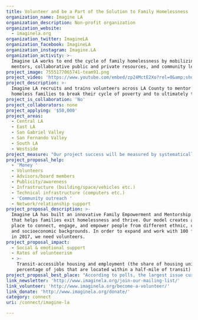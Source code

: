```yaml
---
title: Volunteer and be a Part of the Solution to Family Homelessness
organization_name: Imagine LA
organization_description: Non-profit organization
organization_website:
  - imaginela.org
organization_twitter: ImagineLA
organization_facebook: ImagineLA
organization_instagram: Imagine.LA
organization_activity: >-
  Imagine LA works to end the cycle of family homelessness by mobilizing trained
  mentors, collaborative public and private resources, and community leaders.
project_image: 7555177065741-team91.png
project_video: 'https://www.youtube.com/embed/zp24MctE2Xo?rel=0&amp;showinfo=0'
project_description: >-
  Imagine LA recruits and trains volunteers across LA County to mentor formerly
  homeless families to break their cycle of poverty and to ultimately thrive.
project_is_collaboration: 'No'
project_collaborators: none
project_applying: '$50,000'
project_areas:
  - Central LA
  - East LA
  - San Gabriel Valley
  - San Fernando Valley
  - South LA
  - Westside
project_measure: "Our project success will be measured by systematically tracking and utilizing qualitative and quantitative data on the impact of the Family Empowerment and Mentorship model on both the families and volunteers. Below are our major impact assessment tools and processes that we track in our SalesForce database.\n1.\tWe track the following data for volunteers: \na.\tNumber of volunteers engaged in program and attendance of alumni activities\nb.\tThe recruitment status of where participants are in the process (ie. waitlist, matched, graduated) and overall case progress \nc.\tDemographics for all volunteers (age, race, location, education)\nd.\tHow did volunteers hear about us?\ne.\tSatisfaction Surveys: We administer biannual surveys to volunteer mentors, to better understand what's working as well as opportunities for improvement.\n2.\tWe track the following data for family performance:\na.\tQualitative Data: tracks eight key areas of each family’s life, including: Internal Relationships, Financial Literacy, Adult Education, Youth Education, Health and External Relationships. Each area is scored from “Vulnerable” to “Thriving.” This Performance Measurement Matrix allows staff, mentors, and families to track progress over time. \nb.\tQuantitative Data: tracks Income (earned and entitlement), Adult Education, Youth Grades, Child ASQ Scores, Debt and Savings. This data, along with housing status is also tracked for alumni."
project_proposal_help:
  - 'Money '
  - Volunteers
  - Advisors/board members
  - Publicity/awareness
  - Infrastructure (building/space/vehicles etc.)
  - Technical infrastructure (computers etc.)
  - 'Community outreach '
  - Network/relationship support
project_proposal_description: >-
  Imagine LA has built an innovative Family Empowerment and Mentorship model
  that helps families exit homelessness and thrive. Our model creates a safe
  place to connect, engage, and empower people from different ethnic, cultural
  and socioeconomic backgrounds. In order to expand and work with 100 families
  in 2017, we need volunteers.
project_proposal_impact:
  - Social & emotional support
  - Rates of volunteerism
  - >-
    Transit-accessible housing and employment (the share of housing units and
    percentage of jobs that are located within a half-mile of transit)
project_proposal_best_place: "According to polls, the largest issue currently plaguing LA is homelessness. Our project answers the question, “How can I personally be involved and help solve this issue?”\n\nOur Family Empowerment and Mentorship model connects volunteers and formerly homeless families to build relationships, and solid foundations of skills and knowledge. Imagine LA’s professional staff of Family Team Managers work with families to set goals, access private and public resources, and guides volunteers to offer one-on-one mentorship to each member of the family.\n\nVolunteer mentors receive training and are coached to provide one-on-one mentorship in areas such as budgeting, tutoring, career development, school support, wellness and more. Our model creates a safe place to connect, engage, and empower people from different ethnic, cultural and socioeconomic backgrounds.\n\nThe connections between the families and volunteer mentors have a profound impact:\n•\t100% of graduated families maintain housing - eliminating the cycle (and costs) of repeat homelessness. One episode of homelessness can the cost of family homelessness on society can range from $49,604 to $169,4311 per year (Berger Institute, 2013).\n•\tParents are on career paths and are able to increase their incomes. On average Imagine LA families increase their earned income by 162%!  \n•\tFamilies learn positive parenting skills and are able to provide stable homes, which reduces the likelihood (and costs) of a child being placed in foster care.  One child in foster care costs nearly $30,000 annually.\n•\t100% of youth participants are on track to finish high school and attend college or trade tech (our first family’s eldest son raised by a single mother graduated from Sacramento State University this past June).\n\nThrough the support of LA2050, Imagine LA will supercharge its volunteer recruitment efforts through the creation of an impelling standalone video, volunteer mobile app, and savvy staff to execute our communications strategy. This will help us achieve our 2017 goal to work with 75-100 families and recruit, train and guide 400+ volunteers."
link_newsletter: 'http://www.imaginela.org/join-our-mailing-list/'
link_volunteer: 'http://www.imaginela.org/become-a-volunteer/'
link_donate: 'http://www.imaginela.org/donate/'
category: connect
uri: /connect/imagine-la

---
```

